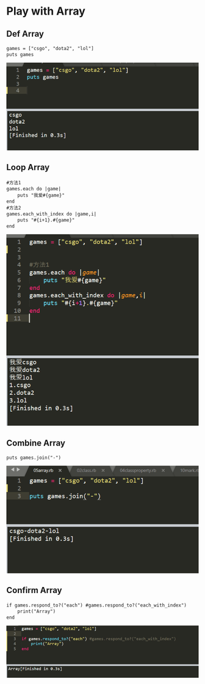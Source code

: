 # Play with Array

## Def  Array

```text
games = ["csgo", "dota2", "lol"]
puts games
```

![](../.gitbook/assets/image%20%28175%29.png)

## Loop Array

```text
#方法1
games.each do |game|
    puts "我爱#{game}"
end
#方法2
games.each_with_index do |game,i|
	puts "#{i+1}.#{game}"
end
```

![](../.gitbook/assets/image%20%28126%29.png)

## Combine Array

```text
puts games.join("-")
```

![](../.gitbook/assets/image%20%28148%29.png)

## Confirm Array

```text
if games.respond_to?("each") #games.respond_to?("each_with_index")
	print("Array")
end
```

![](../.gitbook/assets/image%20%2851%29.png)

